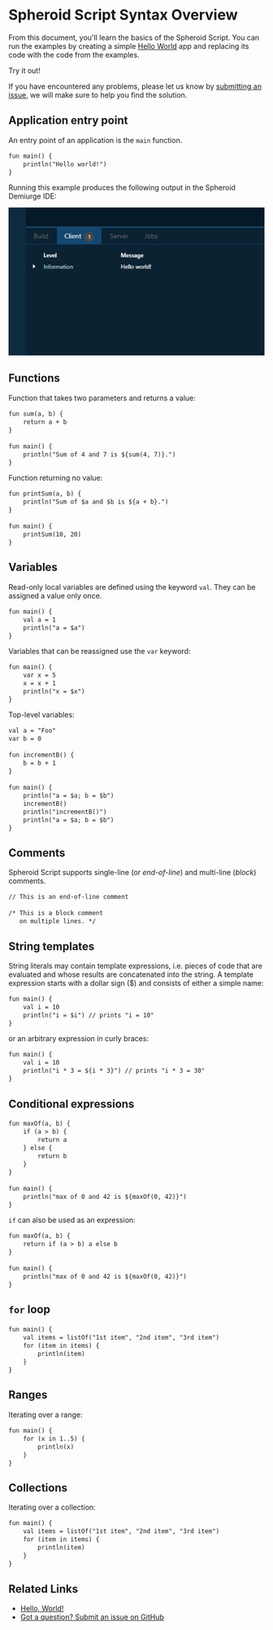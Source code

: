 # Spheroid Script Syntax Overview

From this document, you'll learn the basics of the Spheroid Script. You can run the examples by creating 
a simple [Hello World](https://github.com/SpheroidUniverse/SpheroidScript/tree/master/examples/HelloWorld) app and replacing its code with the code from the examples.

Try it out!

If you have encountered any problems, please let us know by 
[submitting an issue](./submit-an-issue.md), we will make sure to help you find the solution.

## Application entry point

An entry point of an application is the `main` function.

```
fun main() {
    println("Hello world!")
}
```

Running this example produces the following output in the Spheroid Demiurge IDE: 

![](images/hello-world/example-output.png)

## Functions

Function that takes two parameters and returns a value:

```
fun sum(a, b) {
    return a + b
}

fun main() {
    println("Sum of 4 and 7 is ${sum(4, 7)}.")
}
```

Function returning no value:

```
fun printSum(a, b) {
    println("Sum of $a and $b is ${a + b}.")
}

fun main() {
    printSum(10, 20)
}
```

## Variables

Read-only local variables are defined using the keyword `val`. They can be assigned a value only once.

```
fun main() {
    val a = 1
    println("a = $a")
}
```

Variables that can be reassigned use the `var` keyword:

```
fun main() {
    var x = 5
    x = x + 1
    println("x = $x")
}
```

Top-level variables:

```
val a = "Foo"
var b = 0

fun incrementB() { 
    b = b + 1 
}

fun main() {
    println("a = $a; b = $b")
    incrementB()
    println("incrementB()")
    println("a = $a; b = $b")
}
```

## Comments

Spheroid Script supports single-line (or _end-of-line_) and multi-line (_block_) comments.

```
// This is an end-of-line comment

/* This is a block comment
   on multiple lines. */
```

## String templates

String literals may contain template expressions, i.e. pieces of code that are evaluated and whose results are concatenated into the string. A template expression starts with a dollar sign ($) and consists of either a simple name:

```
fun main() {
    val i = 10
    println("i = $i") // prints "i = 10"
}
```

or an arbitrary expression in curly braces:

```
fun main() {
    val i = 10
    println("i * 3 = ${i * 3}") // prints "i * 3 = 30"
}
```

## Conditional expressions

```
fun maxOf(a, b) {
    if (a > b) {
        return a
    } else {
        return b
    }
}

fun main() {
    println("max of 0 and 42 is ${maxOf(0, 42)}")
}
```

`if` can also be used as an expression:

```
fun maxOf(a, b) {
    return if (a > b) a else b
}

fun main() {
    println("max of 0 and 42 is ${maxOf(0, 42)}")
}
```

## `for` loop

```
fun main() {
    val items = listOf("1st item", "2nd item", "3rd item")
    for (item in items) {
        println(item)
    }
}
```

## Ranges

Iterating over a range:

```
fun main() {
    for (x in 1..5) {
        println(x)
    }
}
```

## Collections

Iterating over a collection:

```
fun main() {
    val items = listOf("1st item", "2nd item", "3rd item")
    for (item in items) {
        println(item)
    }
}
```

## Related Links

- [Hello, World!](https://github.com/SpheroidUniverse/SpheroidScript/tree/master/examples/HelloWorld)
- [Got a question? Submit an issue on GitHub](submit-an-issue.md)
